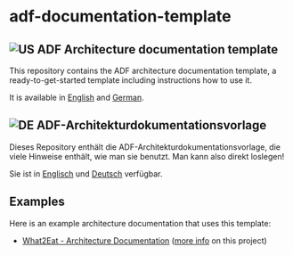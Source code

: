 # adf-documentation-template

## ![US](https://raw.githubusercontent.com/yammadev/flag-icons/master/png/US.png) ADF Architecture documentation template

This repository contains the ADF architecture documentation template, a ready-to-get-started template including instructions how to use it.

It is available in [English](template/architecture-documentation-en.md) and [German](template/architecture-documentation-de.md).

## ![DE](https://raw.githubusercontent.com/yammadev/flag-icons/master/png/DE.png) ADF-Architekturdokumentationsvorlage

Dieses Repository enthält die ADF-Architekturdokumentationsvorlage, die viele Hinweise enthält, wie man sie benutzt. Man kann also direkt loslegen!

Sie ist in [Englisch](template/architecture-documentation-en.md) und [Deutsch](template/architecture-documentation-de.md) verfügbar.

## Examples

Here is an example architecture documentation that uses this template:

- [What2Eat - Architecture Documentation](https://github.com/neshanjo/what2eat/blob/with-cache/doc/architecture-documentation.md) ([more info](https://github.com/neshanjo/what2eat/) on this project)
